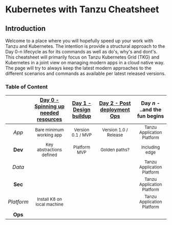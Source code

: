 # Kubernetes with Tanzu Cheatsheet

## Introduction
Welcome to a place where you will hopefully speed up your work with Tanzu and Kubernetes. The intention is provide a structural approach to the Day 0-n lifecycle as for its commands as well as do's, why's and dont's. This cheatsheet will primarily focus on Tanzu Kubernetes Grid (TKG) and Kubernetes in a joint view on managing modern apps in a cloud native way. The page will try to always keep the latest modern approaches to the different scenarios and commands as available per latest released versions.

### Table of Content
| | [Day 0 - Spinning up needed resources](Day%200%20-%20Spinning%20up%20needed%20resources) | [Day 1 - Design buildup](Day%201%20-%20Design%20buildup) | [Day 2 - Post deployment Ops](Day%202%20-%20Post%20deployment%20Ops)| Day *n* - ..and the fun begins |
| :---: | :---: | :---: | :---: | :---: |
| *App* | <sub>Bare minimum working app</sub> | <sub>Version 0.1 / MVP</sub> | <sub>Version 1.0 / Release</sub> | <sub>Tanzu Application Platform</sub> |
| **Dev** | <sub>Key abstractions defined</sub> | <sub>Platform MVP</sub>| <sub>Golden paths?</sub> | <sub>Including edge</sub> |
| *Data* | <sub></sub>  |  <sub></sub> | <sub></sub>  | <sub>Tanzu Application Platform</sub> |
| **Sec** | <sub></sub>  | <sub></sub>  |  <sub></sub> | <sub>Tanzu Application Platform</sub> |
| *Platform* | <sub>Install K8 on local machine</sub>  | <sub></sub>  |  <sub></sub> | <sub>Tanzu Application Platform</sub> |
| **Ops** | <sub></sub>  | <sub></sub>  | <sub></sub>  | <sub></sub> |
